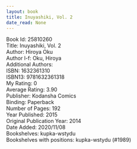 ```yaml
---
layout: book
title: Inuyashiki, Vol. 2
date_read: None
---
```


Book Id: 25810260<br />
Title: Inuyashiki, Vol. 2<br />
Author: Hiroya Oku<br />
Author l-f: Oku, Hiroya<br />
Additional Authors: <br />
ISBN: 1632361310<br />
ISBN13: 9781632361318<br />
My Rating: 0<br />
Average Rating: 3.90<br />
Publisher: Kodansha Comics<br />
Binding: Paperback<br />
Number of Pages: 192<br />
Year Published: 2015<br />
Original Publication Year: 2014<br />
Date Added: 2020/11/08<br />
Bookshelves: kupka-wstydu<br />
Bookshelves with positions: kupka-wstydu (#1989)<br />

